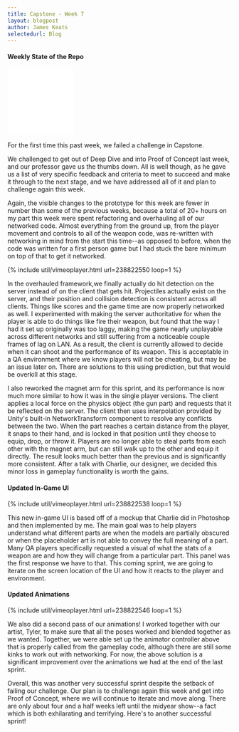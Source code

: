 ```yaml
---
title: Capstone - Week 7
layout: blogpost
author: James Keats
selectedurl: Blog
---
```

#### Weekly State of the Repo

<div class="flex flex-wrap">
    <div class="w-full md:w-1/3">
        <div class="mb-4">
            <div class="video-responsive">
                <iframe id="" src="//www.youtube.com/embed/_asNhzXq72w?wmode=transparent" allowfullscreen="true" width="150px" frameborder="0"></iframe>
            </div>
        </div>
    </div>
    <div class="w-full md:w-2/3 md:pl-4">
                <p>For the first time this past week, we failed a challenge in Capstone.</p>
                <p>We challenged to get out of Deep Dive and into Proof of Concept last week, and our professor gave us the thumbs down. All is well though, as he gave us a list of very specific feedback and criteria to meet to succeed and make it through to the next stage, and we have addressed all of it and plan to challenge again this week.</p>
    </div>
</div>

<!--more-->

Again, the visible changes to the prototype for this week are fewer in number than some of the previous weeks, because a total of 20+ hours on my part this week were spent refactoring and overhauling all of our networked code. Almost everything from the ground up, from the player movement and controls to all of the weapon code, was re-written with networking in mind from the start this time--as opposed to before, when the code was written for a first person game but I had stuck the bare minimum on top of that to get it networked.

<p>
{% include util/vimeoplayer.html url=238822550 loop=1 %}
</p>

In the overhauled framework,we finally actually do hit detection on the server instead of on the client that gets hit. Projectiles actually exist on the server, and their position and collision detection is consistent across all clients. Things like scores and the game time are now properly networked as well. I experimented with making the server authoritative for when the player is able to do things like fire their weapon, but found that the way I had it set up originally was too laggy, making the game nearly unplayable across different networks and still suffering from a noticeable couple frames of lag on LAN. As a result, the client is currently allowed to decide when it can shoot and the performance of its weapon. This is acceptable in a QA environment where we know players will not be cheating, but may be an issue later on. There are solutions to this using prediction, but that would be overkill at this stage.

I also reworked the magnet arm for this sprint, and its performance is now much more similar to how it was in the single player versions. The client applies a local force on the physics object (the gun part) and requests that it be reflected on the server. The client then uses interpolation provided by Unity's built-in NetworkTransform component to resolve any conflicts between the two. When the part reaches a certain distance from the player, it snaps to their hand, and is locked in that position until they choose to equip, drop, or throw it. Players are no longer able to steal parts from each other with the magnet arm, but can still walk up to the other and equip it directly. The result looks much better than the previous and is significantly more consistent. After a talk with Charlie, our designer, we decided this minor loss in gameplay functionality is worth the gains.

#### Updated In-Game UI

<p>
{% include util/vimeoplayer.html url=238822538 loop=1 %}
</p>

This new in-game UI is based off of a mockup that Charlie did in Photoshop and then implemented by me. The main goal was to help players understand what different parts are when the models are partially obscured or when the placeholder art is not able to convey the full meaning of a part. Many QA players specifically requested a visual of what the stats of a weapon are and how they will change from a particular part. This panel was the first response we have to that. This coming sprint, we are going to iterate on the screen location of the UI and how it reacts to the player and environment.

#### Updated Animations

<p>
{% include util/vimeoplayer.html url=238822546 loop=1 %}
</p>

We also did a second pass of our animations! I worked together with our artist, Tyler, to make sure that all the poses worked and blended together as we wanted. Together, we were able set up the animator controller above that is properly called from the gameplay code, although there are still some kinks to work out with networking. For now, the above solution is a significant improvement over the animations we had at the end of the last sprint.

Overall, this was another very successful sprint despite the setback of failing our challenge. Our plan is to challenge again this week and get into Proof of Concept, where we will continue to iterate and move along. There are only about four and a half weeks left until the midyear show--a fact which is both exhilarating and terrifying. Here's to another successful sprint!
